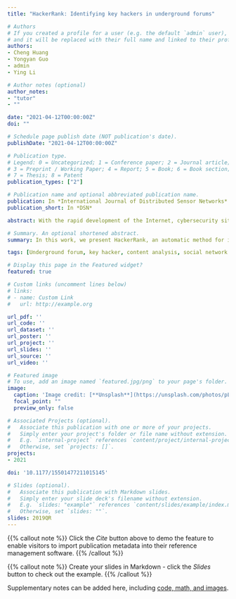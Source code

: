 ```yaml
---
title: "HackerRank: Identifying key hackers in underground forums"

# Authors
# If you created a profile for a user (e.g. the default `admin` user), write the username (folder name) here 
# and it will be replaced with their full name and linked to their profile.
authors:
- Cheng Huang
- Yongyan Guo
- admin
- Ying Li

# Author notes (optional)
author_notes:
- "tutor"
- ""

date: "2021-04-12T00:00:00Z"
doi: ""

# Schedule page publish date (NOT publication's date).
publishDate: "2021-04-12T00:00:00Z"

# Publication type.
# Legend: 0 = Uncategorized; 1 = Conference paper; 2 = Journal article;
# 3 = Preprint / Working Paper; 4 = Report; 5 = Book; 6 = Book section;
# 7 = Thesis; 8 = Patent
publication_types: ["2"]

# Publication name and optional abbreviated publication name.
publication: In *International Journal of Distributed Sensor Networks*
publication_short: In *DSN*

abstract: With the rapid development of the Internet, cybersecurity situation is becoming more and more complex. At present, surface web and dark web contain numerous underground forums or markets, which play an important role in cybercrime ecosystem. Therefore, cybersecurity researchers usually focus on hacker-centered research on cybercrime, trying to find key hackers and extract credible cyber threat intelligence from them. The data scale of underground forums is tremendous and key hackers only represent a small fraction of underground forum users. It takes a lot of time as well as expertise to manually analyze key hackers. Therefore, it is necessary to propose a method or tool to automatically analyze underground forums and identify key hackers involved. In this work, we present HackerRank, an automatic method for identifying key hackers. HackerRank combines the advantages of content analysis and social network analysis. First, comprehensive evaluations and topic preferences are extracted separately using content analysis. Then, it uses an improved Topic-specific PageRank to combine the results of content analysis with social network analysis. Finally, HackerRank obtains users’ ranking, with higher-ranked users being considered as key hackers. To demonstrate the validity of proposed method, we applied HackerRank to five different underground forums separately. Compared to using social network analysis and content analysis alone, HackerRank increases the coverage rate of five underground forums by 3.14% and 16.19% on average. In addition, we performed a manual analysis of identified key hackers. The results prove that the method is effective in identifying key hackers in underground forums.

# Summary. An optional shortened abstract.
summary: In this work, we present HackerRank, an automatic method for identifying key hackers. HackerRank combines the advantages of content analysis and social network analysis.

tags: [Underground forum, key hacker, content analysis, social network analysis]

# Display this page in the Featured widget?
featured: true

# Custom links (uncomment lines below)
# links:
# - name: Custom Link
#   url: http://example.org

url_pdf: ''
url_code: ''
url_dataset: ''
url_poster: ''
url_project: ''
url_slides: ''
url_source: ''
url_video: ''

# Featured image
# To use, add an image named `featured.jpg/png` to your page's folder. 
image:
  caption: 'Image credit: [**Unsplash**](https://unsplash.com/photos/pLCdAaMFLTE)'
  focal_point: ""
  preview_only: false

# Associated Projects (optional).
#   Associate this publication with one or more of your projects.
#   Simply enter your project's folder or file name without extension.
#   E.g. `internal-project` references `content/project/internal-project/index.md`.
#   Otherwise, set `projects: []`.
projects:
- 2021

doi: '10.1177/15501477211015145'

# Slides (optional).
#   Associate this publication with Markdown slides.
#   Simply enter your slide deck's filename without extension.
#   E.g. `slides: "example"` references `content/slides/example/index.md`.
#   Otherwise, set `slides: ""`.
slides: 2019QR
---
```



{{% callout note %}}
Click the *Cite* button above to demo the feature to enable visitors to import publication metadata into their reference management software.
{{% /callout %}}

{{% callout note %}}
Create your slides in Markdown - click the *Slides* button to check out the example.
{{% /callout %}}

Supplementary notes can be added here, including [code, math, and images](https://wowchemy.com/docs/writing-markdown-latex/).
